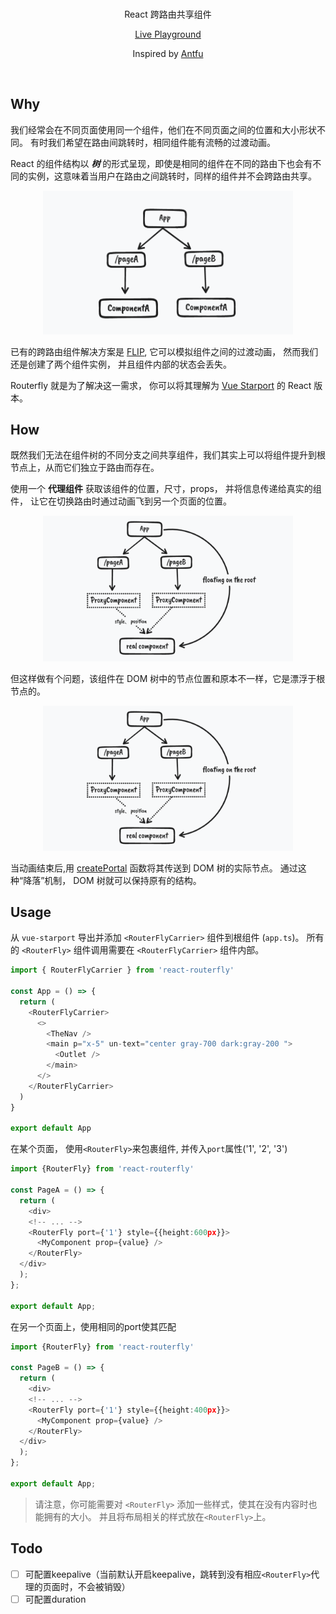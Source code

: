 <br>
<p align="center">
React 跨路由共享组件 
</p>
<p align="center"><a href="https://friendly-paletas-0b8746.netlify.app/">Live Playground</a></p>
<p align="center">
Inspired by <a href="https://github.com/antfu/">Antfu</a>
</p>
<br>

## Why

我们经常会在不同页面使用同一个组件，他们在不同页面之间的位置和大小形状不同。
有时我们希望在路由间跳转时，相同组件能有流畅的过渡动画。

React 的组件结构以 **_树_** 的形式呈现，即使是相同的组件在不同的路由下也会有不同的实例，这意味着当用户在路由之间跳转时，同样的组件并不会跨路由共享。

<p align="center">
<img src="./graphs/readme1.png" width="400" />
</p>

已有的跨路由组件解决方案是 [FLIP](https://github.com/googlearchive/flipjs), 它可以模拟组件之间的过渡动画， 然而我们还是创建了两个组件实例， 并且组件内部的状态会丢失。

Routerfly 就是为了解决这一需求， 你可以将其理解为 [Vue Starport](https://github.com/antfu/vue-starport) 的 React 版本。

## How

既然我们无法在组件树的不同分支之间共享组件，我们其实上可以将组件提升到根节点上，从而它们独立于路由而存在。

使用一个 **代理组件** 获取该组件的位置，尺寸，props， 并将信息传递给真实的组件， 让它在切换路由时通过动画飞到另一个页面的位置。

<p align="center">
<img src="./graphs/readme2.png" width="400" />
</p>

但这样做有个问题，该组件在 DOM 树中的节点位置和原本不一样，它是漂浮于根节点的。

<p align="center">
<img src="./graphs/readme2.png" width="400" />
</p>

当动画结束后,用 [createPortal](https://beta.reactjs.org/reference/react-dom/createPortal) 函数将其传送到 DOM 树的实际节点。
通过这种“降落”机制， DOM 树就可以保持原有的结构。

## Usage

从 `vue-starport` 导出并添加 `<RouterFlyCarrier>` 组件到根组件 (`app.ts`)。 所有的 `<RouterFly>` 组件调用需要在 `<RouterFlyCarrier>` 组件内部。

```ts
import { RouterFlyCarrier } from 'react-routerfly'

const App = () => {
  return (
    <RouterFlyCarrier>
      <>
        <TheNav />
        <main p="x-5" un-text="center gray-700 dark:gray-200 ">
          <Outlet />
        </main>
      </>
    </RouterFlyCarrier>
  )
}

export default App
```

在某个页面， 使用`<RouterFly>`来包裹组件, 并传入`port`属性('1', '2', '3')

```ts
import {RouterFly} from 'react-routerfly'

const PageA = () => {
  return (
    <div>
    <!-- ... -->
    <RouterFly port={'1'} style={{height:600px}}>
      <MyComponent prop={value} />
    </RouterFly>
  </div>
  );
};

export default App;
```

在另一个页面上，使用相同的port使其匹配
```ts
import {RouterFly} from 'react-routerfly'

const PageB = () => {
  return (
    <div>
    <!-- ... -->
    <RouterFly port={'1'} style={{height:400px}}>
      <MyComponent prop={value} />
    </RouterFly>
  </div>
  );
};

export default App;
```

> 请注意，你可能需要对 `<RouterFly>` 添加一些样式，使其在没有内容时也能拥有的大小。 并且将布局相关的样式放在`<RouterFly>`上。

## Todo
- [ ] 可配置keepalive（当前默认开启keepalive，跳转到没有相应`<RouterFly>`代理的页面时，不会被销毁）
- [ ] 可配置duration